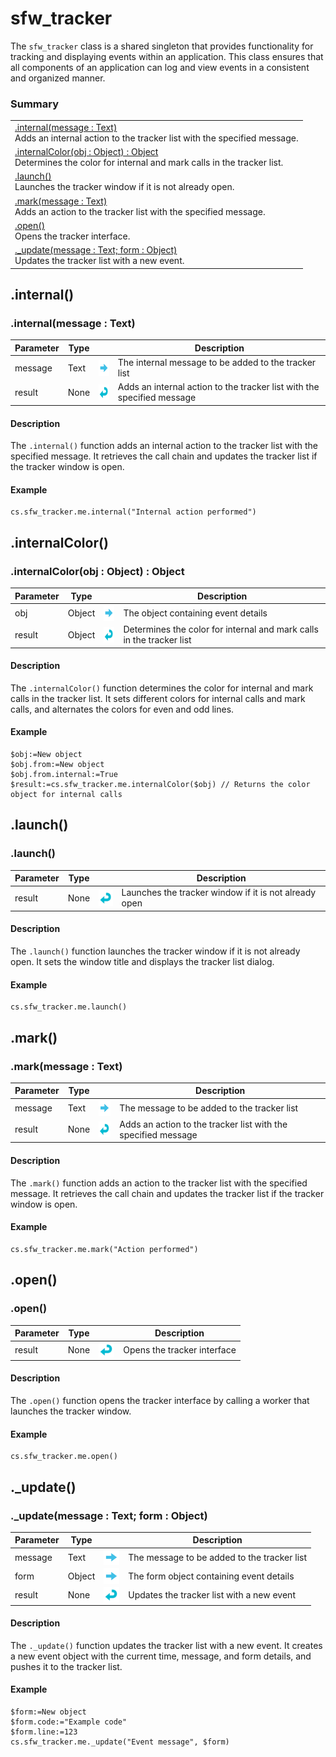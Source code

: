 # sfw_tracker

The `sfw_tracker` class is a shared singleton that provides functionality for tracking and displaying events within an application. This class ensures that all components of an application can log and view events in a consistent and organized manner.

### Summary

| |
| -------- |
|[.internal(message : Text)](#-internal-) <br> Adds an internal action to the tracker list with the specified message. |
|[.internalColor(obj : Object) : Object](#-internalcolor-) <br> Determines the color for internal and mark calls in the tracker list. |
|[.launch()](#-launch-) <br> Launches the tracker window if it is not already open. |
|[.mark(message : Text)](#-mark-) <br> Adds an action to the tracker list with the specified message. |
|[.open()](#-open-) <br> Opens the tracker interface.|
|[._update(message : Text; form : Object)](#-update-) <br> Updates the tracker list with a new event. |

<!--   internal() *********************   -->
## .internal()

### .internal(message : Text)

| Parameter    | Type |  |Description|
| -------- | ------- | ------- | ------- |
| message  | Text  | <img src="DocImages/arrowRight.png"  height="25" align="center" /> | The internal message to be added to the tracker list |
| result  | None  | <img src="DocImages/arrowLeft.png"  height="25" align="center" /> | Adds an internal action to the tracker list with the specified message |

#### Description

The `.internal()` function adds an internal action to the tracker list with the specified message. It retrieves the call chain and updates the tracker list if the tracker window is open.

#### Example
```4d
cs.sfw_tracker.me.internal("Internal action performed")
```

<!--   internalColor() *********************   -->
## .internalColor()

### .internalColor(obj : Object) : Object

| Parameter    | Type |  |Description|
| -------- | ------- | ------- | ------- |
| obj  | Object  | <img src="DocImages/arrowRight.png"  height="25" align="center" /> | The object containing event details |
| result  | Object  | <img src="DocImages/arrowLeft.png"  height="25" align="center" /> | Determines the color for internal and mark calls in the tracker list |

#### Description

The `.internalColor()` function determines the color for internal and mark calls in the tracker list. It sets different colors for internal calls and mark calls, and alternates the colors for even and odd lines.

#### Example
```4d
$obj:=New object
$obj.from:=New object
$obj.from.internal:=True
$result:=cs.sfw_tracker.me.internalColor($obj) // Returns the color object for internal calls
```

<!--   launch() *********************   -->
## .launch()

### .launch()

| Parameter    | Type |  |Description|
| -------- | ------- | ------- | ------- |
| result  | None  | <img src="DocImages/arrowLeft.png"  height="25" align="center" /> | Launches the tracker window if it is not already open |

#### Description

The `.launch()` function launches the tracker window if it is not already open. It sets the window title and displays the tracker list dialog.

#### Example
```4d
cs.sfw_tracker.me.launch()
```

<!--   mark() *********************   -->
## .mark()

### .mark(message : Text)

| Parameter    | Type |  |Description|
| -------- | ------- | ------- | ------- |
| message  | Text  | <img src="DocImages/arrowRight.png"  height="25" align="center" /> | The message to be added to the tracker list |
| result  | None  | <img src="DocImages/arrowLeft.png"  height="25" align="center" /> | Adds an action to the tracker list with the specified message |

#### Description

The `.mark()` function adds an action to the tracker list with the specified message. It retrieves the call chain and updates the tracker list if the tracker window is open.

#### Example
```4d
cs.sfw_tracker.me.mark("Action performed")
```

<!--   open() *********************   -->
## .open()

### .open()

| Parameter    | Type |  |Description|
| -------- | ------- | ------- | ------- |
| result  | None  | <img src="DocImages/arrowLeft.png"  height="25" align="center" /> | Opens the tracker interface |

#### Description

The `.open()` function opens the tracker interface by calling a worker that launches the tracker window.

#### Example
```4d
cs.sfw_tracker.me.open()
```

<!--   _update() *********************   -->
## ._update()

### ._update(message : Text; form : Object)

| Parameter    | Type |  |Description|
| -------- | ------- | ------- | ------- |
| message  | Text  | <img src="DocImages/arrowRight.png"  height="25" align="center" /> | The message to be added to the tracker list |
| form  | Object  | <img src="DocImages/arrowRight.png"  height="25" align="center" /> | The form object containing event details |
| result  | None  | <img src="DocImages/arrowLeft.png"  height="25" align="center" /> | Updates the tracker list with a new event |

#### Description

The `._update()` function updates the tracker list with a new event. It creates a new event object with the current time, message, and form details, and pushes it to the tracker list.

#### Example
```4d
$form:=New object
$form.code:="Example code"
$form.line:=123
cs.sfw_tracker.me._update("Event message", $form)
```